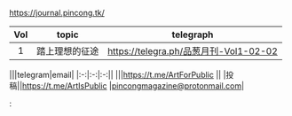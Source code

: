 https://journal.pincong.tk/

|Vol|topic|telegraph|
|:-:|:-:|:-:|
|1|踏上理想的征途|https://telegra.ph/品葱月刊-Vol1-02-02|

|||telegram|email|
|:-:|:-:|:-:||
|||https://t.me/ArtForPublic ||
|投稿||https://t.me/ArtIsPublic |pincongmagazine@protonmail.com|

:

